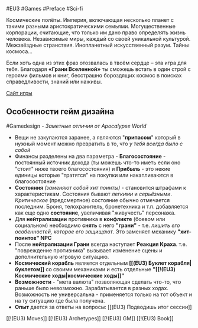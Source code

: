 #EU3  #Games #Preface #Sci-fi

Космические полёты. Империя, включающая несколько планет с такими разными аристократическими семьями. Могущественные корпорации, считающие, что только им дано право определять жизнь человека. Независимые миры, каждый со своей уникальной культурой. Межзвёздные странствия. Инопланетный искусственный разум. Тайны космоса…  
  
Если хоть одна из этих фраз отозвалась в твоём сердце – эта игра для тебя. Благодаря **«Грани Вселенной»** ты сможешь встать в один строй с героями фильмов и книг, бесстрашно бороздящих космос в поисках справедливости, знаний или наживы.

[Сайт игры](http://eotvrpg.ru/)

## Особенности гейм дизайна
#Gamedesign *- Заметные отличия от Apocalypse World*

* Вещи не закупаются заранее, а являются "**припасом**" который в нужный момент можно превратить в то, что *у тебя всегда было с собой*
* Финансы разделены на два параметра - **Благосостояние** - постоянный источник дохода (ты можешь что-то иметь если оно "стоит" ниже твоего благосостояния) и **Прибыль** - это некие единицы которые "тратятся" на покупки или накапливаются в благосостояние
* **Состояния** *(заменяют собой хит поинты)* - становится штрафами к характеристикам. Состояния бывают *легкими* и *серьёзными*. *Критическое* (предсмертное) состояние обычно отмечается последним. Броня, телохранитель, бронетехника и т.п. добавляется как еще одно **состояние**, увеличивая "живучесть" персонажа.
* Для **нейтрализации** противника в **конфликте** (боевом или социальном) необходимо **снять** с него **"грани"** - т.е. *лишить его особенностей, которое его защищают*. Это заменяет механику **"хит-поинтов" NPC**
* После **нейтрализации Грани** всегда наступает **Реакция Краха**. т.е. "повреждение противника" вызывает изменение сцены и дополнительную игровую ситуацию.
* **Космический корабль** является отдельным **[[(EU3) Буклет корабля|буклетом]]** со своими механиками и есть отдельные **"[[!(EU3) Космические ходы|космические ходы]]"**
* **Возможности** - "мета валюта" позволяющая сделать что-то, что раньше было невозможно. Зарабатывается в разных ходах. Возможность не универсальна - применяется только на тот объект и на ту ситуацию где была получена.
* **Опыт** дается за ответы на вопросы: [[(EU3) Подводишь итог сессии]]


[[!(EU3) Moves]]
[[!(EU3) Archetypes]]
[[!(EU3) GM]]
[[!(EU3) Book]]